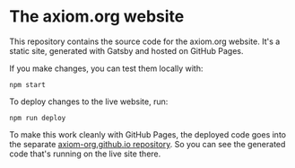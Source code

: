 # The axiom.org website

This repository contains the source code for the axiom.org website. It's a static site,
generated with Gatsby and hosted on GitHub Pages.

If you make changes, you can test them locally with:

```
npm start
```

To deploy changes to the live website, run:

```
npm run deploy
```

To make this work cleanly with GitHub Pages, the deployed code goes into the separate [axiom-org.github.io repository](https://github.com/axiom-org/axiom-org.github.io). So you can see the generated code that's running on the live site there.